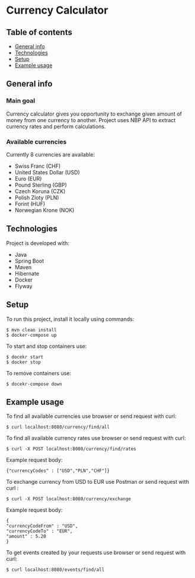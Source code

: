# Currency Calculator

## Table of contents
* [General info](#general-info)
* [Technologies](#technologies)
* [Setup](#setup)
* [Example usage](#example-usage)

## General info

### Main goal

Currency calculator gives you opportunity to exchange given amount of money from one currency to another. Project uses NBP API to extract currency rates and perform calculations.

### Available currencies 

Currently 8 currencies are available:
* Swiss Franc (CHF)
* United States Dollar (USD)
* Euro (EUR)
* Pound Sterling (GBP)
* Czech Koruna (CZK)
* Polish Zloty (PLN)
* Forint (HUF)
* Norwegian Krone (NOK)

## Technologies

Project is developed with:
* Java
* Spring Boot
* Maven
* Hibernate
* Docker
* Flyway

## Setup

To run this project, install it locally using commands:

```
$ mvn clean install
$ docker-compose up
```

To start and stop containers use:

```
$ docekr start
$ docker stop
```

To remove containers use:

```
$ docekr-compose down
```

## Example usage

To find all available currencies use browser or send request with curl:

```
$ curl localhost:8080/currency/find/all
```

To find all available currency rates use browser or send request with curl:

```
$ curl -X POST localhost:8080/currency/find/rates
```

Example request body:

```
{"currencyCodes" : ["USD","PLN","CHF"]}
```


To exchange currency from USD to EUR use Postman or send request with curl :

```
$ curl -X POST localhost:8080/currency/exchange
```

Example request body:

```
{
"currencyCodeFrom" : "USD",
"currencyCodeTo" : "EUR",
"amount" : 5.20
}
```

To get events created by your requests use browser or send request with curl:

```
$ curl localhost:8080/events/find/all
```



